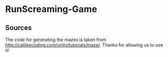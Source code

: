# RunScreaming-Game

## Sources
The code for generating the mazes is taken from http://catlikecoding.com/unity/tutorials/maze/. Thanks for allowing us to use it!
